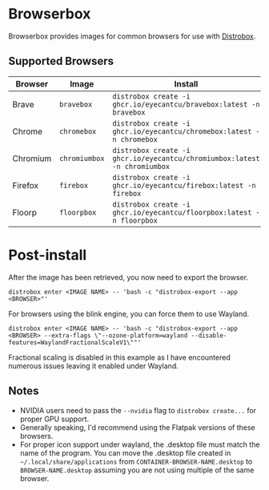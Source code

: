 # Browserbox

Browserbox provides images for common browsers for use with [Distrobox](https://github.com/89luca89/distrobox).

## Supported Browsers

| Browser   | Image         | Install                                                                   |
| --------- | ------------- | ------------------------------------------------------------------------- |
| Brave     | `bravebox`    | `distrobox create -i ghcr.io/eyecantcu/bravebox:latest -n bravebox`       |
| Chrome    | `chromebox`   | `distrobox create -i ghcr.io/eyecantcu/chromebox:latest -n chromebox`     |
| Chromium  | `chromiumbox` | `distrobox create -i ghcr.io/eyecantcu/chromiumbox:latest -n chromiumbox` |
| Firefox   | `firebox`     | `distrobox create -i ghcr.io/eyecantcu/firebox:latest -n firebox`         |
| Floorp    | `floorpbox`   | `distrobox create -i ghcr.io/eyecantcu/floorpbox:latest -n floorpbox`     |

# Post-install

After the image has been retrieved, you now need to export the browser.

`distrobox enter <IMAGE NAME> -- 'bash -c "distrobox-export --app <BROWSER>"'`

For browsers using the blink engine, you can force them to use Wayland.

`distrobox enter <IMAGE NAME> -- 'bash -c "distrobox-export --app <BROWSER> --extra-flags \"--ozone-platform=wayland --disable-features=WaylandFractionalScaleV1\""'`

Fractional scaling is disabled in this example as I have encountered numerous issues leaving it enabled under Wayland.

## Notes

* NVIDIA users need to pass the `--nvidia` flag to `distrobox create...` for proper GPU support.
* Generally speaking, I'd recommend using the Flatpak versions of these browsers.
* For proper icon support under wayland, the .desktop file must match the name of the program. You can move the .desktop file created in `~/.local/share/applications` from `CONTAINER-BROWSER-NAME.desktop` to `BROWSER-NAME.desktop` assuming you are not using multiple of the same browser.
